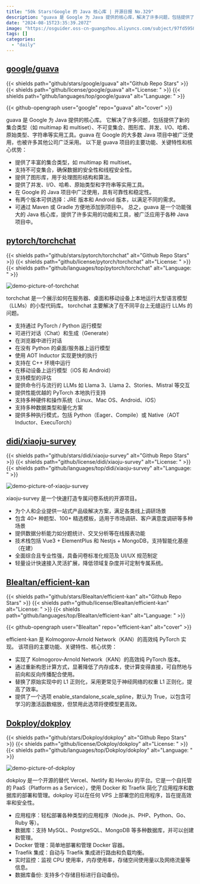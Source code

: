 ```yaml
---
title: "50k Stars!Google 的 Java 核心库 | 开源日报 No.329"
description: "guava 是 Google 为 Java 提供的核心库，解决了许多问题，包括提供了新的集合类型、不可变集合、图形库、并发、I/O 等实用工具。它在 Google 的 Java 项目中被广泛使用，也被许多其他公司广泛采用。guava 提供丰富的集合类型和支持不可变集合，确保数据安全性和线程安全性，并具有可靠性和稳定性"
date: "2024-08-15T23:35:39.207Z"
image: "https://osguider.oss-cn-guangzhou.aliyuncs.com/subject/97fd59588054d69553c07fd6ed80da9d.png"
tags: []
categories:
  - "daily"
---
```


## [google/guava](https://github.com/google/guava)

{{< shields path="github/stars/google/guava" alt="Github Repo Stars" >}} {{< shields path="github/license/google/guava" alt="License: " >}} {{< shields path="github/languages/top/google/guava" alt="Language: " >}}

{{< github-opengraph user="google" repo="guava" alt="cover" >}}

guava 是 Google 为 Java 提供的核心库。
它解决了许多问题，包括提供了新的集合类型（如 multimap 和 multiset）、不可变集合、图形库、并发、I/O、哈希、原始类型、字符串等实用工具。guava 在 Google 的大多数 Java 项目中被广泛使用，也被许多其他公司广泛采用。
以下是 guava 项目的主要功能、关键特性和核心优势：

- 提供了丰富的集合类型，如 multimap 和 multiset。
- 支持不可变集合，确保数据的安全性和线程安全性。
- 提供了图形库，用于处理图形结构和算法。
- 提供了并发、I/O、哈希、原始类型和字符串等实用工具。
- 在 Google 的 Java 项目中广泛使用，具有可靠性和稳定性。
- 有两个版本可供选择：JRE 版本和 Android 版本，以满足不同的需求。
- 可通过 Maven 或 Gradle 方便地添加到项目中。
总之，guava 是一个功能强大的 Java 核心库，提供了许多实用的功能和工具，被广泛应用于各种 Java 项目中。
  
## [pytorch/torchchat](https://github.com/pytorch/torchchat)

{{< shields path="github/stars/pytorch/torchchat" alt="Github Repo Stars" >}} {{< shields path="github/license/pytorch/torchchat" alt="License: " >}} {{< shields path="github/languages/top/pytorch/torchchat" alt="Language: " >}}

![demo-picture-of-torchchat](https://static.osguider.com/subject/github/pytorch/torchchat/ef8d6c44548174418e6a3dade266f595.png)

torchchat 是一个展示如何在服务器、桌面和移动设备上本地运行大型语言模型（LLMs）的小型代码库。
torchchat 主要解决了在不同平台上无缝运行 LLMs 的问题。

- 支持通过 PyTorch / Python 运行模型
- 可进行对话（Chat）和生成（Generate）
- 在浏览器中进行对话
- 在没有 Python 的桌面/服务器上运行模型
- 使用 AOT Inductor 实现更快的执行
- 支持在 C++ 环境中运行
- 在移动设备上运行模型（iOS 和 Android）
- 支持模型的评估
- 提供命令行与流行的 LLMs 如 Llama 3、Llama 2、Stories、Mistral 等交互
- 提供性能优越的 PyTorch 本地执行支持
- 支持多种硬件和操作系统（Linux、Mac OS、Android、iOS）
- 支持多种数据类型和量化方案
- 提供多种执行模式，包括 Python（Eager、Compile）或 Native（AOT Inductor、ExecuTorch）
  
## [didi/xiaoju-survey](https://github.com/didi/xiaoju-survey)

{{< shields path="github/stars/didi/xiaoju-survey" alt="Github Repo Stars" >}} {{< shields path="github/license/didi/xiaoju-survey" alt="License: " >}} {{< shields path="github/languages/top/didi/xiaoju-survey" alt="Language: " >}}

![demo-picture-of-xiaoju-survey](https://static.osguider.com/subject/github/didi/xiaoju-survey/d6e60264b4096374ad143673caf9df73.png)

xiaoju-survey 是一个快速打造专属问卷系统的开源项目。

- 为个人和企业提供一站式产品级解决方案，满足各类线上调研场景
- 包含 40+ 种题型、100+ 精选模板，适用于市场调研、客户满意度调研等多种场景
- 提供数据分析能力如分题统计、交叉分析等在线报表功能
- 技术栈包括 Vue3 + ElementPlus 和 Nestjs + MongoDB，支持智能化基座（在建）
- 全面综合且专业性强，具备问卷标准化规范及 UI/UX 规范制定
- 轻量设计快速接入灵活扩展，降低领域复杂度并可定制专属系统。
  
## [Blealtan/efficient-kan](https://github.com/Blealtan/efficient-kan)

{{< shields path="github/stars/Blealtan/efficient-kan" alt="Github Repo Stars" >}} {{< shields path="github/license/Blealtan/efficient-kan" alt="License: " >}} {{< shields path="github/languages/top/Blealtan/efficient-kan" alt="Language: " >}}

{{< github-opengraph user="Blealtan" repo="efficient-kan" alt="cover" >}}

efficient-kan 是 Kolmogorov-Arnold Network（KAN）的高效纯 PyTorch 实现。
该项目的主要功能、关键特性、核心优势：

- 实现了 Kolmogorov-Arnold Network（KAN）的高效纯 PyTorch 版本。
- 通过重新构思计算方式，显著降低了内存成本，使计算变得直接，可自然地与前向和反向传播配合使用。
- 替换了原始实现中的 L1 正则化，采用更常见于神经网络的权重 L1 正则化，提高了效率。
- 提供了一个选项 enable_standalone_scale_spline，默认为 True，以包含可学习的激活函数缩放，但禁用此选项将使模型更高效。
  
## [Dokploy/dokploy](https://github.com/Dokploy/dokploy)

{{< shields path="github/stars/Dokploy/dokploy" alt="Github Repo Stars" >}} {{< shields path="github/license/Dokploy/dokploy" alt="License: " >}} {{< shields path="github/languages/top/Dokploy/dokploy" alt="Language: " >}}

![demo-picture-of-dokploy](https://static.osguider.com/subject/github/Dokploy/dokploy/382c26bc31cb4e61cd71f02df8555a03.png)

dokploy 是一个开源的替代 Vercel、Netlify 和 Heroku 的平台。它是一个自托管的 PaaS（Platform as a Service），使用 Docker 和 Traefik 简化了应用程序和数据库的部署和管理。dokploy 可以在任何 VPS 上部署您的应用程序，旨在提高效率和安全性。

- 应用程序：轻松部署各种类型的应用程序（Node.js、PHP、Python、Go、Ruby 等）。
- 数据库：支持 MySQL、PostgreSQL、MongoDB 等多种数据库，并可以创建和管理。
- Docker 管理：简单地部署和管理 Docker 容器。
- Traefik 集成：自动与 Traefik 集成进行路由和负载均衡。
- 实时监控：监视 CPU 使用率，内存使用率，存储空间使用量以及网络流量等信息。
- 数据库备份: 支持多个存储目标进行自动备份。
  

